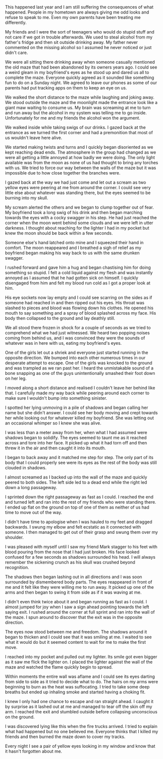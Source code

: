 This happened last year and I am still suffering the consequences of what happened. People in my hometown are always giving me odd looks and refuse to speak to me. Even my own parents have been treating me differently.

My friends and I were the sort of teenagers who would do stupid stuff and not care if we got in trouble afterwards. We used to steal alcohol from my father's fridge and then sit outside drinking away. My father never commented on the missing alcohol so I assumed he never noticed or just didn't care.

We were all sitting there drinking away when someone casually mentioned the old maze that had been abandoned by its owners years ago. I could see a weird gleam in my boyfriend's eyes as he stood up and dared us all to complete the maze. Everyone quickly agreed as it sounded like something fun to do on a Sunday night. We agreed to leave our phones as some of our parents had put tracking apps on them to keep an eye on us.

We walked the short distance to the maze while laughing and joking away. We stood outside the maze and the moonlight made the entrance look like a giant maw waiting to consume us. My brain was screaming at me to turn and run away but the alcohol in my system was telling me to go inside. Unfortunately for me and my friends the alcohol won the argument.

We walked inside while taking swigs of our drinks. I gazed back at the entrance as we turned the first corner and had a premonition that most of us wouldn't leave here alive. 

We started making twists and turns and I quickly began disoriented as we kept reaching dead ends. The atmosphere in the group had changed as we were all getting a little annoyed at how badly we were doing. The only light available was from the moon as none of us had thought to bring any torches with us. We tried to force our way between the walls of the maze but it was impossible due to how close together the branches were.

I gazed back at the way we had just come and let out a scream as two yellow eyes were peering at me from around the corner. I could see very little else about whatever was standing there, but the eyes seemed to be burning into my skull.

My scream alerted the others and we began to clump together out of fear. My boyfriend took a long swig of his drink and then began marching towards the eyes with a cocky swagger in his step. He had just reached the corner when the moon went behind some clouds and we were left in utter darkness. I thought about reaching for the lighter I had in my pocket but knew the moon should be back within a few seconds.

Someone else's hand latched onto mine and I squeezed their hand in comfort. The moon reappeared and I breathed a sigh of relief as my boyfriend began making his way back to us with the same drunken swagger.

I rushed forward and gave him a hug and began chastising him for doing something so stupid. I felt a cold liquid against my flesh and was instantly annoyed as I assumed that he had gotten sick on himself. I quickly disengaged from him and felt my blood run cold as I got a proper look at him.

His eye sockets now lay empty and I could see scarring on the sides as if someone had reached in and then ripped out his eyes. His throat was slashed to pieces and blood was flowing down his clothes. He opened his mouth to say something and a spray of blood splashed across my face. His body then collapsed to the ground and lay deathly still.

We all stood there frozen in shock for a couple of seconds as we tried to comprehend what we had just witnessed. We heard two popping noises coming from behind us,  and I was convinced they were the sounds of whatever was in here with us, eating my boyfriend's eyes.

One of the girls let out a shriek and everyone just started running in the opposite direction. We bumped into each other numerous times in our desperate attempt to escape. One of the girls was knocked to the ground and was trampled as we ran past her. I heard the unmistakable sound of a bone snapping as one of the guys unintentionally smashed their foot down on her leg. 

I moved along a short distance and realised I couldn't leave her behind like that. I carefully made my way back while peering around each corner to make sure I wouldn't bump into something sinister. 

I spotted her lying unmoving in a pile of shadows and began calling her name but she didn't answer. I could see her body moving and crept towards her while looking out for whatever killed my boyfriend. She was letting out an occasional whimper so I knew she was alive.

I was less than a meter away from her, when what I had assumed were shadows began to solidify. The eyes seemed to taunt me as it reached across and tore into her face. It picked up what it had torn off and then threw it in the air and then caught it into its mouth.

I began to back away and it matched me step for step. The only part of its body that I could properly see were its eyes as the rest of the body was still clouded in shadows.

I almost screamed as I backed up into the wall of the maze and quickly peered to both sides. The left side led to a dead end while the right led down a long passageway.

I sprinted down the right passageway as fast as I could. I reached the end and turned left and ran into the rest of my friends who were standing there. I ended up flat on the ground on top of one of them as neither of us had time to move out of the way.

I didn't have time to apologise when I was hauled to my feet and dragged backwards. I swung my elbow and felt ecstatic as it connected with someone. I then managed to get out of their grasp and swung them over my shoulder.

I was pleased with myself until I saw my friend Mark stagger to his feet with blood pouring from the nose that I had just broken. His face looked confused for a few seconds as shadows surrounded his head. I will always remember the sickening crunch as his skull was crushed beyond recognition. 

The shadows then began lashing out in all directions and I was soon surrounded by dismembered body parts. The eyes reappeared in front of me and it felt like they were willing me to run away. It picked up one of the arms and then began to swing it from side as if it was waving at me.

I didn't even think twice about it and began running as fast as I could. I almost jumped for joy when I saw a sign ahead pointing towards the left saying exit. I rushed around the corner at full sprint and ran into the wall of the maze. I spun around to discover that the exit was in the opposite direction.

The eyes now stood between me and freedom. The shadows around it began to thicken and I could see that it was smiling at me. I waited to see what it would do but it seemed content to wait for me to make the first move.

I reached into my pocket and pulled out my lighter. Its smile got even bigger as it saw me flick the lighter on. I placed the lighter against the wall of the maze and watched the flame quickly begin to spread.

Within moments the entire wall was aflame and I could see its eyes darting from side to side as it tried to decide what to do. The hairs on my arms were beginning to burn as the heat was suffocating. I tried to take some deep breaths but ended up inhaling smoke and started having a choking fit.

I knew I only had one chance to escape and ran straight ahead. I caught it by surprise as it lashed out at me and managed to tear off the skin off my arm. I reached the exit and stumbled outside before collapsing unconscious on the ground.

I was discovered lying like this when the fire trucks arrived. I tried to explain what had happened but no one believed me. Everyone thinks that I killed my friends and then burned the maze down to cover my tracks. 

Every night I see a pair of yellow eyes looking in my window and know that it hasn't forgotten about me.